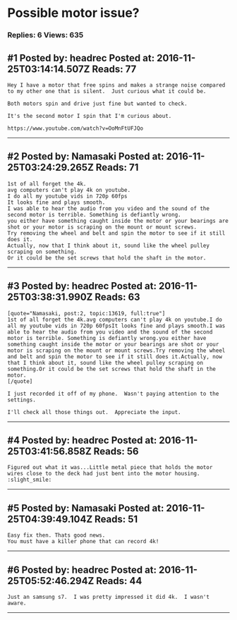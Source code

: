 # Possible motor issue?

### Replies: 6 Views: 635

## \#1 Posted by: headrec Posted at: 2016-11-25T03:14:14.507Z Reads: 77

```
Hey I have a motor that free spins and makes a strange noise compared to my other one that is silent.  Just curious what it could be.

Both motors spin and drive just fine but wanted to check.

It's the second motor I spin that I'm curious about.

https://www.youtube.com/watch?v=OoMnFtUFJQo
```

---
## \#2 Posted by: Namasaki Posted at: 2016-11-25T03:24:29.265Z Reads: 71

```
1st of all forget the 4k.
avg computers can't play 4k on youtube.
I do all my youtube vids in 720p 60fps
It looks fine and plays smooth.
I was able to hear the audio from you video and the sound of the second motor is terrible. Something is defiantly wrong.
you either have something caught inside the motor or your bearings are shot or your motor is scraping on the mount or mount screws.
Try removing the wheel and belt and spin the motor to see if it still does it.
Actually, now that I think about it, sound like the wheel pulley scraping on something.
Or it could be the set screws that hold the shaft in the motor.
```

---
## \#3 Posted by: headrec Posted at: 2016-11-25T03:38:31.990Z Reads: 63

```
[quote="Namasaki, post:2, topic:13619, full:true"]
1st of all forget the 4k.avg computers can't play 4k on youtube.I do all my youtube vids in 720p 60fpsIt looks fine and plays smooth.I was able to hear the audio from you video and the sound of the second motor is terrible. Something is defiantly wrong.you either have something caught inside the motor or your bearings are shot or your motor is scraping on the mount or mount screws.Try removing the wheel and belt and spin the motor to see if it still does it.Actually, now that I think about it, sound like the wheel pulley scraping on something.Or it could be the set screws that hold the shaft in the motor.
[/quote]

I just recorded it off of my phone.  Wasn't paying attention to the settings.

I'll check all those things out.  Appreciate the input.
```

---
## \#4 Posted by: headrec Posted at: 2016-11-25T03:41:56.858Z Reads: 56

```
Figured out what it was...Little metal piece that holds the motor wires close to the deck had just bent into the motor housing.  :slight_smile:
```

---
## \#5 Posted by: Namasaki Posted at: 2016-11-25T04:39:49.104Z Reads: 51

```
Easy fix then. Thats good news.
You must have a killer phone that can record 4k!
```

---
## \#6 Posted by: headrec Posted at: 2016-11-25T05:52:46.294Z Reads: 44

```
Just an samsung s7.  I was pretty impressed it did 4k.  I wasn't aware.
```

---
